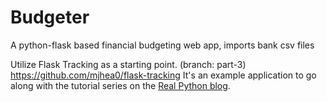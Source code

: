 # Budgeter

A python-flask based financial budgeting web app, imports bank csv files

Utilize Flask Tracking as a starting point. (branch: part-3)
https://github.com/mjhea0/flask-tracking
It's an example application to go along with the tutorial series on the [Real Python blog](http://www.realpython.com/blog/).

